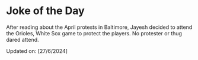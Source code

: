 # Joke of the Day

<!-- #joke -->
After reading about the April protests in Baltimore, Jayesh decided to attend the Orioles, White Sox game to protect the players. No protester or thug dared attend.

Updated on: [27/6/2024]
<!-- #jokeEnd -->